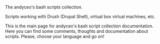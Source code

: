 The andyceo's bash scripts collection.

Scripts working with Drush (Drupal Shell), virtual box virtual machines, etc.

This is the main page for andyceo's bash script collection documentation. Here you can find some comments, thoughts and documentation about scripts. Please, choose your language and go on!
